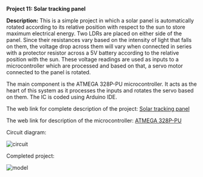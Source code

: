 __Project 11: Solar tracking panel__

__Description:__
This is a simple project in which a solar panel is automatically rotated according to its relative position with respect to the sun to store maximum electrical energy. Two LDRs are placed on either side of the panel. Since their resistances vary based on the intensity of light that falls on them, the voltage drop across them will vary when connected in series with a protector resistor across a 5V battery according to the relative position with the sun. These voltage readings are used as inputs to a microcontroller which are processed and based on that, a servo motor connected to the panel is rotated.

The main component is the ATMEGA 328P-PU microcontroller. It acts as the heart of this system as it processes the inputs and rotates the servo based on them. The IC is coded using Arduino IDE.

The web link for complete description of the project: [Solar tracking panel](https://www.electronicshub.org/sun-tracking-solar-panel/)

The web link for description of the microcontroller: [ATMEGA 328P-PU](http://ww1.microchip.com/downloads/en/DeviceDoc/Atmel-7810-Automotive-Microcontrollers-ATmega328P_Datasheet.pdf)

Circuit diagram:

![circuit](https://www.electronicshub.org/wp-content/uploads/2015/10/Sun-Tracking-Solar-Panel-Circuit-Diagram.jpg)

Completed project:

![model](https://www.electronicshub.org/wp-content/uploads/2015/10/Sun-Tracking-Solar-Panel-Image-3.jpg)
